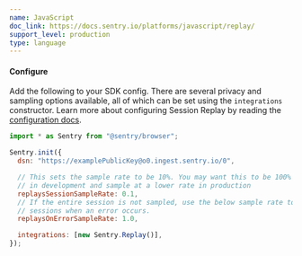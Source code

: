 ```yaml
---
name: JavaScript
doc_link: https://docs.sentry.io/platforms/javascript/replay/
support_level: production
type: language
---
```


#### Configure

Add the following to your SDK config. There are several privacy and sampling options available, all of which can be set using the `integrations` constructor. Learn more about configuring Session Replay by reading the [configuration docs](https://docs.sentry.io/platforms/javascript/session-replay/).

```javascript
import * as Sentry from "@sentry/browser";

Sentry.init({
  dsn: "https://examplePublicKey@o0.ingest.sentry.io/0",

  // This sets the sample rate to be 10%. You may want this to be 100% while
  // in development and sample at a lower rate in production
  replaysSessionSampleRate: 0.1,
  // If the entire session is not sampled, use the below sample rate to sample
  // sessions when an error occurs.
  replaysOnErrorSampleRate: 1.0,

  integrations: [new Sentry.Replay()],
});
```
